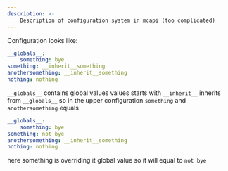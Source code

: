```yaml
---
description: >-
    Description of configuration system in mcapi (too complicated)
---
```


Configuration looks like:
```yml
__globals__:
    something: bye
something: __inherit__something
anothersomething: __inherit__something
nothing: nothing
```

`__globals__` contains global values
values starts with `__inherit__` inherits from `__globals__`
so in the upper configuration `something` and `anothersomething` equals

```yml
__globals__:
    something: bye
something: not bye
anothersomething: __inherit__something
nothing: nothing
```

here something is overriding it global value so it will equal to `not bye`